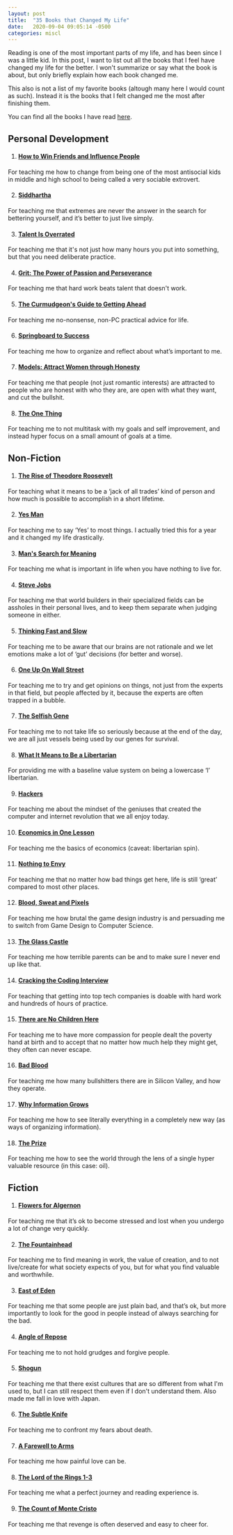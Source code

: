 ```yaml
---
layout: post
title:  "35 Books that Changed My Life"
date:   2020-09-04 09:05:14 -0500
categories: miscl
---
```

<style type="text/css">
    .center-image
    {
        margin: 0 auto;
        display: block;
    }
</style>

Reading is one of the most important parts of my life, and has been since I was a little kid. In this post, I want to list out all the books that I feel have changed my life for the better. I won't summarize or say what the book is about, but only briefly explain how each book changed me. 

This also is not a list of my favorite books (altough many here I would count as such). Instead it is the books that I felt changed me the most after finishing them. 

You can find all the books I have read [here](https://www.goodreads.com/review/list/26809953-nick-greenquist?shelf=read).

## Personal Development
1.  #### [How to Win Friends and Influence People](https://www.goodreads.com/book/show/4865.How_to_Win_Friends_and_Influence_People?from_search=true&from_srp=true&qid=oo3GR6mnMM&rank=1)
For teaching me how to change from being one of the most antisocial kids in middle and high school to being called a very sociable extrovert.

2.  #### [Siddhartha](https://www.goodreads.com/book/show/52036.Siddhartha)
For teaching me that extremes are never the answer in the search for bettering yourself, and it’s better to just live simply.

3.  #### [Talent Is Overrated](https://www.goodreads.com/book/show/4485966-talent-is-overrated)
For teaching me that it's not just how many hours you put into something, but that you need deliberate practice. 

4.  #### [Grit: The Power of Passion and Perseverance](https://www.goodreads.com/book/show/25813921-grit)
For teaching me that hard work beats talent that doesn't work.

5.  #### [The Curmudgeon's Guide to Getting Ahead](https://www.goodreads.com/book/show/18811353-the-curmudgeon-s-guide-to-getting-ahead)
For teaching me no-nonsense, non-PC practical advice for life.

6.  #### [Springboard to Success](https://www.goodreads.com/book/show/17707493-springboard?from_search=true&from_srp=true&qid=JM1o8hBL1t&rank=1)
For teaching me how to organize and reflect about what’s important to me.

7.  #### [Models: Attract Women through Honesty](https://www.goodreads.com/book/show/12633800-models)
For teaching me that people (not just romantic interests) are attracted to people who are honest with who they are, are open with what they want, and cut the bullshit.

8.  #### [The One Thing](https://www.goodreads.com/book/show/16256798-the-one-thing?from_search=true&from_srp=true&qid=4SNniApSlG&rank=1)
For teaching me to not multitask with my goals and self improvement, and instead hyper focus on a small amount of goals at a time.

## Non-Fiction
1.  #### [The Rise of Theodore Roosevelt](https://www.goodreads.com/book/show/40929.The_Rise_of_Theodore_Roosevelt)
For teaching what it means to be a ‘jack of all trades’ kind of person and how much is possible to accomplish in a short lifetime.  

2.  #### [Yes Man](https://www.goodreads.com/book/show/87804.Yes_Man)
For teaching me to say ‘Yes’ to most things. I actually tried this for a year and it changed my life drastically.

3.  #### [Man's Search for Meaning](https://www.goodreads.com/book/show/4069.Man_s_Search_for_Meaning)
For teaching me what is important in life when you have nothing to live for.

4.  #### [Steve Jobs](https://www.goodreads.com/book/show/11084145-steve-jobs)
For teaching me that world builders in their specialized fields can be assholes in their personal lives, and to keep them separate when judging someone in either.

5.  #### [Thinking Fast and Slow](https://www.goodreads.com/book/show/11468377-thinking-fast-and-slow)
For teaching me to be aware that our brains are not rationale and we let emotions make a lot of ‘gut’ decisions (for better and worse).

6.  #### [One Up On Wall Street](https://www.goodreads.com/book/show/762462.One_Up_On_Wall_Street)
For teaching me to try and get opinions on things, not just from the experts in that field, but people affected by it, because the experts are often trapped in a bubble.

7.  #### [The Selfish Gene](https://www.goodreads.com/book/show/61535.The_Selfish_Gene)
For teaching me to not take life so seriously because at the end of the day, we are all just vessels being used by our genes for survival.

8.  #### [What It Means to Be a Libertarian](https://www.goodreads.com/book/show/168899.What_It_Means_to_Be_a_Libertarian)
For providing me with a baseline value system on being a lowercase ‘l’ libertarian.

9.  #### [Hackers](https://www.goodreads.com/book/show/56829.Hackers)
For teaching me about the mindset of the geniuses that created the computer and internet revolution that we all enjoy today.

10.  #### [Economics in One Lesson](https://www.goodreads.com/book/show/3028.Economics_in_One_Lesson)
For teaching me the basics of economics (caveat: libertarian spin).

11.  #### [Nothing to Envy](https://www.goodreads.com/book/show/40604846-nothing-to-envy)
For teaching me that no matter how bad things get here, life is still ‘great’ compared to most other places.

12.  #### [Blood, Sweat and Pixels](https://www.goodreads.com/book/show/33640770-blood-sweat-and-pixels)
For teaching me how brutal the game design industry is and persuading me to switch from Game Design to Computer Science. 

13.  #### [The Glass Castle](https://www.goodreads.com/book/show/7445.The_Glass_Castle)
For teaching me how terrible parents can be and to make sure I never end up like that. 

14.  #### [Cracking the Coding Interview](https://www.goodreads.com/book/show/25707092-cracking-the-coding-interview)
For teaching that getting into top tech companies is doable with hard work and hundreds of hours of practice. 

15.  #### [There are No Children Here](https://www.goodreads.com/book/show/41918.There_are_No_Children_Here)
For teaching me to have more compassion for people dealt the poverty hand at birth and to accept that no matter how much help they might get, they often can never escape.

16. #### [Bad Blood](https://www.goodreads.com/book/show/37976541-bad-blood)
For teaching me how many bullshitters there are in Silicon Valley, and how they operate. 

17. #### [Why Information Grows](https://www.goodreads.com/book/show/20763722-why-information-grows)
For teaching me how to see literally everything in a completely new way (as ways of organizing information).

18. #### [The Prize](https://www.goodreads.com/book/show/169354.The_Prize)
For teaching me how to see the world through the lens of a single hyper valuable resource (in this case: oil).

## Fiction
1.  #### [Flowers for Algernon](https://www.goodreads.com/book/show/36576608-flowers-for-algernon)
For teaching me that it’s ok to become stressed and lost when you undergo a lot of change very quickly.

2.  #### [The Fountainhead](https://www.goodreads.com/book/show/2122.The_Fountainhead)
For teaching me to find meaning in work, the value of creation, and to not live/create for what society expects of you, but for what you find valuable and worthwhile.

3.  #### [East of Eden](https://www.goodreads.com/book/show/4406.East_of_Eden)
For teaching me that some people are just plain bad, and that’s ok, but more importantly to look for the good in people instead of always searching for the bad.

4.  #### [Angle of Repose](https://www.goodreads.com/book/show/292408.Angle_of_Repose)
For teaching me to not hold grudges and forgive people.

5.  #### [Shogun](https://www.goodreads.com/book/show/402093.Sh_gun)
For teaching me that there exist cultures that are so different from what I'm used to, but I can still respect them even if I don't understand them. Also made me fall in love with Japan.

6.  #### [The Subtle Knife](https://www.goodreads.com/book/show/119324.The_Subtle_Knife)
For teaching me to confront my fears about death.

7. #### [A Farewell to Arms](https://www.goodreads.com/book/show/10799.A_Farewell_to_Arms)
For teaching me how painful love can be.

8. #### [The Lord of the Rings 1-3](https://www.goodreads.com/book/show/33.The_Lord_of_the_Rings)
For teaching me what a perfect journey and reading experience is.

9. #### [The Count of Monte Cristo](https://www.goodreads.com/book/show/7126.The_Count_of_Monte_Cristo)
For teaching me that revenge is often deserved and easy to cheer for.
